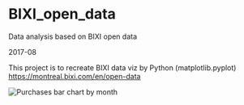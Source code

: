 # BIXI_open_data
Data analysis based on BIXI open data

2017-08

This project is to recreate BIXI data viz by Python (matplotlib.pyplot)
https://montreal.bixi.com/en/open-data

![Purchases bar chart by month](https://github.com/eddiexxx/BIXI_open_data/blob/master/1_purchases%20bar%20chart%20by%20month.png)
